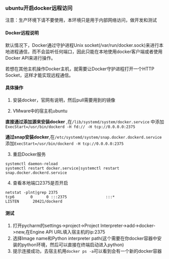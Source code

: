 ### ubuntu开启docker远程访问

注意：生产环境下请不要使用，本环境只是用于内部网络访问，做开发和测试

#### Docker远程说明

默认情况下，Docker通过守护进程Unix socket(/var/run/docker.sock)来进行本地进程通信，而不会监听任何端口，因此只能在本地使用docker客户端或者使用Docker API来进行操作。

若想在其他主机操作Docker主机，就需要让Docker守护进程打开一个HTTP Socket，这样才能实现远程通信。

#### 具体操作

1. 安装docker，官网有说明，然后pull需要用到的镜像

2. VMware中的宿主机ubuntu

**直接通过添加源来安装docker** ,在`/lib/systemd/system/docker.service`
中添加`ExecStart=/usr/bin/dockerd -H fd:// -H tcp://0.0.0.0:2375`

 **通过snap安装docker**,在`/etc/systemd/system/snap.docker.dockerd.service`添加`ExecStart=/usr/bin/dockerd -H tcp://0.0.0.0:2375`

3. 重启Docker服务
```
systemctl daemon-reload
systemctl restart docker.service|systemctl restart snap.docker.dockerd.service
```
4. 查看本地端口2375是否开启
```
netstat -plnt|grep 2375
tcp6       0      0 :::2375                 :::*                    LISTEN      20421/dockerd
```

#### 测试

1. 打开pycharm的settings->project->Project Interpreter->add->docker->new,在Engine API URL填入宿主机的ip:2375
2. 选择Image name和Python interpreter path(这个需要在你docker容器中安装的python环境，然后可以直接在终端启动进入python)
3. 提示连接成功，去宿主机用`docker ps -a`可以看到会有一个新的docker容器
